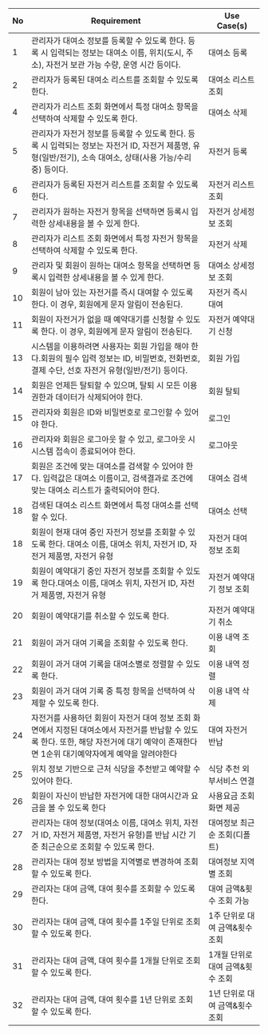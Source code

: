 | No  | Requirement                                                         | Use Case(s)                      |
|-----|---------------------------------------------------------------------|----------------------------------|
| 1   | 관리자가 대여소 정보를 등록할 수 있도록 한다. 등록 시 입력되는 정보는 대여소 이름, 위치(도시, 주소), 자전거 보관 가능 수량, 운영 시간 등이다.                        | 대여소 등록                      |
| 2   | 관리자가 등록된 대여소 리스트를 조회할 수 있도록 한다.                | 대여소 리스트 조회               |
| 4   | 관리자가 리스트 조회 화면에서 특정 대여소 항목을 선택하여 삭제할 수 있도록 한다.     | 대여소 삭제                      |
| 5   | 관리자가 자전거 정보를 등록할 수 있도록 한다. 등록 시 입력되는 정보는 자전거 ID, 자전거 제품명, 유형(일반/전기), 소속 대여소, 상태(사용 가능/수리 중) 등이다.                        | 자전거 등록                      |
| 6   | 관리자가 등록된 자전거 리스트를 조회할 수 있도록 한다.                | 자전거 리스트 조회               |
| 7   | 관리자가 원하는 자전거 항목을 선택하면 등록시 입력한 상세내용을 볼 수 있게 한다. | 자전거 상세정보 조회             |
| 8   | 관리자가 리스트 조회 화면에서 특정 자전거 항목을 선택하여 삭제할 수 있도록 한다.     | 자전거 삭제                      |
| 9   | 관리자 및 회원이 원하는 대여소 항목을 선택하면 등록시 입력한 상세내용을 볼 수 있게 한다.                    | 대여소 상세정보 조회             |
| 10   | 회원이 남아 있는 자전거를 즉시 대여할 수 있도록 한다. 이 경우, 회원에게 문자 알림이 전송된다.                 | 자전거 즉시 대여                 |
| 11   | 회원이 자전거가 없을 때 예약대기를 신청할 수 있도록 한다. 이 경우, 회원에게 문자 알림이 전송된다.             | 자전거 예약대기 신청             |
| 13   | 시스템을 이용하려면 사용자는 회원 가입을 해야 한다.회원의 필수 입력 정보는 ID, 비밀번호, 전화번호, 결제 수단, 선호 자전거 유형(일반/전기) 등이다. | 회원 가입 |
| 14  | 회원은 언제든 탈퇴할 수 있으며, 탈퇴 시 모든 이용 권한과 데이터가 삭제되어야 한다. | 회원 탈퇴 |
| 15  | 관리자와 회원은 ID와 비밀번호로 로그인할 수 있어야 한다.          | 로그인 |
| 16  | 관리자와 회원은 로그아웃 할 수 있고, 로그아웃 시 시스템 접속이 종료되어야 한다.    | 로그아웃 |
|  17 | 회원은 조건에 맞는 대여소를 검색할 수 있어야 한다. 입력값은 대여소 이름이고, 검색결과로 조건에 맞는 대여소 리스트가 출력되어야 한다. | 대여소 검색 |
|18 | 검색된 대여소 리스트 화면에서 특정 대여소를 선택할 수 있다. |대여소 선택|
| 18  | 회원이 현재 대여 중인 자전거 정보를 조회할 수 있도록 한다. 대여소 이름, 대여소 위치, 자전거 ID, 자전거 제품명, 자전거 유형       | 자전거 대여 정보 조회            |
| 19  | 회원이 예약대기 중인 자전거 정보를 조회할 수 있도록 한다.대여소 이름, 대여소 위치, 자전거 ID, 자전거 제품명, 자전거 유형       | 자전거 예약대기 정보 조회        |
| 20  | 회원이 예약대기를 취소할 수 있도록 한다.                           | 자전거 예약대기 취소             |
| 21  | 회원이 과거 대여 기록을 조회할 수 있도록 한다.                      | 이용 내역 조회                   |
| 22  | 회원이 과거 대여 기록을 대여소별로 정렬할 수 있도록 한다.             | 이용 내역 정렬               |
| 23  | 회원이 과거 대여 기록 중 특정 항목을 선택하여 삭제할 수 있도록 한다.  | 이용 내역 삭제                   |
| 24  | 자전거를 사용하던 회원이 자전거 대여 정보 조회 화면에서 지정된 대여소에서 자전거를 반납할 수 있도록 한다. 또한, 해당 자전거에 대기 예약이 존재한다면 1순위 대기예약자에게 예약을 알려야한다    | 대여 자전거 반납   |
| 25  | 위치 정보 기반으로 근처 식당을 추천받고 예약할 수 있어야 한다. | 식당 추천 외부서비스 연결  |
| 26  | 회원이 자신이 반납한 자전거에 대한 대여시간과 요금을 볼 수 있도록 한다 | 사용요금 조회 화면 제공 |
| 27  | 관리자는 대여 정보(대여소 이름, 대여소 위치, 자전거 ID, 자전거 제품명, 자전거 유형)를 반납 시간 기준 최근순으로 조회할 수 있도록 한다. | 대여정보 최근순 조회(디폴트)  |
| 28  | 관리자는 대여 정보 방법을 지역별로 변경하여 조회 할 수 있도록 한다.  | 대여정보 지역별 조회 |
| 29  | 관리자는 대여 금액, 대여 횟수를 조회할 수 있도록 한다.  | 대여 금액&횟수 조회 가능 |
| 30  | 관리자는 대여 금액, 대여 횟수를 1주일 단위로 조회 할 수 있도록 한다.  | 1주 단위로 대여 금액&횟수 조회 |
| 31  | 관리자는 대여 금액, 대여 횟수를 1개월 단위로 조회 할 수 있도록 한다.  | 1개월 단위로 대여 금액&횟수 조회 |
| 32  | 관리자는 대여 금액, 대여 횟수를 1년 단위로 조회 할 수 있도록 한다.  | 1년 단위로 대여 금액&횟수 조회 |
